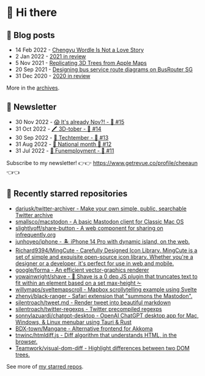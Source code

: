 # 👋 Hi there

## 📝 Blog posts

<!-- feed start -->
- 14 Feb 2022 - [Chengyu Wordle Is Not a Love Story](https://cheeaun.com/blog/2022/02/chengyu-wordle-is-not-a-love-story/)
- 2 Jan 2022 - [2021 in review](https://cheeaun.com/blog/2022/01/2021-in-review/)
- 5 Nov 2021 - [Replicating 3D Trees from Apple Maps](https://cheeaun.com/blog/2021/11/replicating-3d-trees-apple-maps/)
- 20 Sep 2021 - [Designing bus service route diagrams on BusRouter SG](https://cheeaun.com/blog/2021/09/bus-service-route-diagrams-busrouter-sg/)
- 31 Dec 2020 - [2020 in review](https://cheeaun.com/blog/2020/12/2020-in-review/)
<!-- feed end -->

More in the [archives](https://cheeaun.com/blog/archives/).

## 📰 Newsletter

<!-- newsletter start -->
- 30 Nov 2022 - [😱 It's already Nov?! - 🥫 #15](https://www.getrevue.co/profile/cheeaun/issues/it-s-already-nov-15-1433832)
- 31 Oct 2022 - [🖍️ 3D-tober - 🥫 #14](https://www.getrevue.co/profile/cheeaun/issues/3d-tober-14-1385284)
- 30 Sep 2022 - [🍎 Techtember - 🥫 #13](https://www.getrevue.co/profile/cheeaun/issues/techtember-13-1335515)
- 31 Aug 2022 - [🎏 National month 🥫 #12](https://www.getrevue.co/profile/cheeaun/issues/national-month-12-1289556)
- 31 Jul 2022 - [🕺 Funemployment - 🥫 #11](https://www.getrevue.co/profile/cheeaun/issues/funemployment-11-1247643)
<!-- newsletter end -->

Subscribe to my newsletter! 👉👉 https://www.getrevue.co/profile/cheeaun 👈👈

## 🌟 Recently starred repositories

<!-- starred repos start -->
- [dariusk/twitter-archiver - Make your own simple, public, searchable Twitter archive](https://github.com/dariusk/twitter-archiver)
- [smallsco/macstodon - A basic Mastodon client for Classic Mac OS](https://github.com/smallsco/macstodon)
- [slightlyoff/share-button - A web component for sharing on infrequently.org](https://github.com/slightlyoff/share-button)
- [junhoyeo/iphone - 🏝️ iPhone 14 Pro with dynamic island, on the web.](https://github.com/junhoyeo/iphone)
- [Richard9394/MingCute - Carefully Designed Icon Library. MingCute is a set of simple and exquisite open-source icon library. Whether you're a designer or a developer, it's perfect for use in web and mobile.](https://github.com/Richard9394/MingCute)
- [google/forma - An efficient vector-graphics renderer](https://github.com/google/forma)
- [yowainwright/shave - 💈 Shave is a 0 dep JS plugin that truncates text to fit within an element based on a set max-height  ✁](https://github.com/yowainwright/shave)
- [willymaps/sveltemapscroll - Mapbox scrollytelling example using Svelte](https://github.com/willymaps/sveltemapscroll)
- [zhenyi/black-ranger - Safari extension that "summons the Mastodon".](https://github.com/zhenyi/black-ranger)
- [silentroach/tweet.md - Render tweet into beautiful markdown](https://github.com/silentroach/tweet.md)
- [silentroach/twitter-regexps - Twitter precompiled regexps](https://github.com/silentroach/twitter-regexps)
- [sonnylazuardi/chatgpt-desktop - OpenAI ChatGPT desktop app for Mac, Windows, & Linux menubar using Tauri & Rust](https://github.com/sonnylazuardi/chatgpt-desktop)
- [BDX-town/Mangane - Alternative frontend for Akkoma](https://github.com/BDX-town/Mangane)
- [tnwinc/htmldiff.js - Diff algorithm that understands HTML, in the browser.](https://github.com/tnwinc/htmldiff.js)
- [Teamwork/visual-dom-diff - Highlight differences between two DOM trees.](https://github.com/Teamwork/visual-dom-diff)
<!-- starred repos end -->

See more of [my starred repos](https://github.com/stars/cheeaun/).